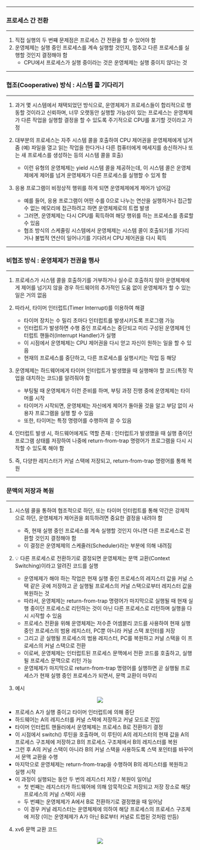 -----
### 프로세스 간 전환
-----
1. 직접 실행의 두 번쨰 문제점은 프로세스 간 전환을 할 수 있어야 함
2. 운영체제는 실행 중인 프로세스를 계속 실행할 것인지, 멈추고 다른 프로세스를 실행할 것인지 결정해야 함
   - CPU에서 프로세스가 실행 중이라는 것은 운영체제는 실행 중이지 않다는 것

-----
### 협조(Cooperative) 방식 : 시스템 콜 기다리기
-----
1. 과거 몇 시스템에서 채택되었던 방식으로, 운영체제가 프로세스들이 합리적으로 행동할 것이라고 신뢰하며, 너무 오랫동안 실행할 가능성이 있는 프로세스는 운영체제가 다른 작업을 실행할 결정을 할 수 있도록 주기적으로 CPU를 포기할 것이라고 가정
2. 대부분의 프로세스는 자주 시스템 콜을 호출하여 CPU 제어권을 운영체제에게 넘겨줌 (예) 파일을 열고 읽는 작업을 한다거나 다른 컴퓨터에게 메세지를 송신하거나 또는 새 프로세스를 생성하는 등의 시스템 콜을 호출)
   - 이런 유형의 운영체제는 yield 시스템 콜을 제공하는데, 이 시스템 콜은 운영체제에게 제어를 넘겨 운영체제가 다른 프로세스를 실행할 수 있게 함

3. 응용 프로그램이 비정상적 행위를 하게 되면 운영체제에게 제어가 넘어감
   - 예를 들어, 응용 프로그램이 어떤 수를 0으로 나누는 연산을 실행하거나 접근할 수 없는 메모리에 접근하려고 하면 운영체제로의 트랩 발생
   - 그러면, 운영체제는 다시 CPU를 획득하여 해당 행위를 하는 프로세스를 종료할 수 있음
   - 협조 방식의 스케줄링 시스템에서 운영체제는 시스템 콜이 호출되기를 기다리거나 불법적 연산이 일어나기를 기다려서 CPU 제어권을 다시 획득

-----
### 비협조 방식 : 운영체제가 전권을 행사
-----
1. 프로세스가 시스템 콜을 호출하기를 거부하거나 실수로 호출하지 않아 운영체제에게 제어를 넘기지 않을 경우 하드웨어의 추가적인 도움 없이 운영체제가 할 수 있는 일은 거의 없음
2. 따라서, 타이머 인터럽트(Timer Interrupt)를 이용하여 해결
   - 타이머 장치는 수 밀리 초마다 인터럽트를 발생시키도록 프로그램 가능
   - 인터럽트가 발생하면 수행 중인 프로세스는 중단되고 미리 구성된 운영체제 인터럽트 핸들러(Interrupt Handler)가 실행
   - 이 시점에서 운영체제는 CPU 제어권을 다시 얻고 자신이 원하는 일을 할 수 있음
   - 현재의 프로세스를 중단하고, 다른 프로세스를 실행시키는 작업 등 해당

3. 운영체제는 하드웨어에게 타이머 인터럽트가 발생했을 때 실행해야 할 코드(특정 작업을 대치하는 코드)를 알려줘야 함
   - 부팅될 때 운영체제가 이런 준비를 하며, 부팅 과정 진행 중에 운영체제는 타이머를 시작
   - 타이머가 시작되면, 운영체제는 자신에게 제어가 돌아올 것을 알고 부담 없이 사용자 프로그램을 실행 할 수 있음
   - 또한, 타이머는 특정 명령어를 수행하여 끌 수 있음

4. 인터럽트 발생 시, 하드웨어에게도 역할 존재 : 인터럽트가 발생했을 때 실행 중이던 프로그램 상태를 저장하여 나중에 return-from-trap 명령어가 프로그램을 다시 시작할 수 있도록 해야 함
5. 즉, 다양한 레지스터가 커널 스택에 저장되고, return-from-trap 명령어를 통해 복원

-----
### 문맥의 저장과 복원
-----
1. 시스템 콜을 통하여 협조적으로 하던, 또는 타이머 인터럽트를 통해 약간은 강제적으로 하던, 운영체제가 제어권을 회득하려면 중요한 결정을 내려야 함
   - 즉, 현재 실행 중인 프로세스를 계속 실행할 것인지 아니면 다른 프로세스로 전환할 것인지 결정해야 함
   - 이 결정은 운영체제의 스케줄러(Scheduler)라는 부분에 의해 내려짐

2. 💡 다른 프로세스로 전환하기로 결정되면 운영체제는 문맥 교환(Context Switching)이라고 알려진 코드를 실행
   - 운영체제가 해야 하는 작업은 현재 실행 중인 프로세스의 레지스터 값을 커널 스택 같은 곳에 저장하고 곧 실행될 프로세스의 커널 스택으로부터 레지스터 값을 복원하는 것
   - 따라서, 운영체제는 return-from-trap 명령어가 마지막으로 실행될 때 현재 실행 중이던 프로세스로 리턴하는 것이 아닌 다른 프로세스로 리턴하며 실행을 다시 시작할 수 있음
   - 프로세스 전환을 위해 운영체제는 저수준 어셈블리 코드를 사용하여 현재 실행중인 프로세스의 범용 레지스터, PC뿐 아니라 커널 스택 포인터를 저장
   - 그리고 곧 실행될 프로세스의 범용 레지스터, PC를 복원하고 커널 스택을 이 프로세스의 커널 스택으로 전환
   - 이로써, 운영체제는 인터럽트된 프로세스 문맥에서 전환 코드를 호출하고, 실행될 프로세스 문맥으로 리턴 가능
   - 운영체제가 마지막으로 return-from-trap 명령어를 실행하면 곧 실행될 프로세스가 현재 실행 중인 프로세스가 되면서, 문맥 교환이 마무리

3. 예시
<div align="center">
<img src="https://github.com/user-attachments/assets/011fda30-f09e-4039-9920-182577a01f0a">
</div>

   - 프로세스 A가 실행 중이고 타이머 인터럽트에 의해 중단
   - 하드웨어는 A의 레지스터를 커널 스택에 저장하고 커널 모드로 진입
   - 타이머 인터럽트 핸들러에서 운영체제는 프로세스 B로 전환하기 결정
   - 이 시점에서 switch() 루틴을 호출하며, 이 루틴이 A의 레지스터의 현재 값을 A의 프로세스 구조체에 저장하고 B의 프로세스 구조체에서 B의 레지스터를 복원
   - 그런 후 A의 커널 스택이 아니라 B의 커널 스택을 사용하도록 스택 포인터를 바꾸어서 문맥 교환을 수행
   - 마지막으로 운영체제는 return-from-trap을 수행하여 B의 레지스터를 복원하고 실행 시작
   - 이 과정이 실행되는 동안 두 번의 레지스터 저장 / 복원이 일어남
     + 첫 번째는 레지스터가 하드웨어에 의해 암묵적으로 저장되고 저장 장소로 해당 프로세스의 커널 스택이 사용
     + 두 번쨰는 운영체제가 A에서 B로 전환하기로 결정했을 때 일어남
     + 이 경우 커널 레지스터는 운영체제에 의하여 해당 프로세스의 프로세스 구조체에 저장 (이는 운영체제가 A가 아닌 B로부터 커널로 트랩된 것처럼 만듬)
     
4. xv6 문맥 교환 코드
<div align="center">
<img src="https://github.com/user-attachments/assets/3a2fac80-9bf6-4020-a50b-522be2945b80">
</div>

